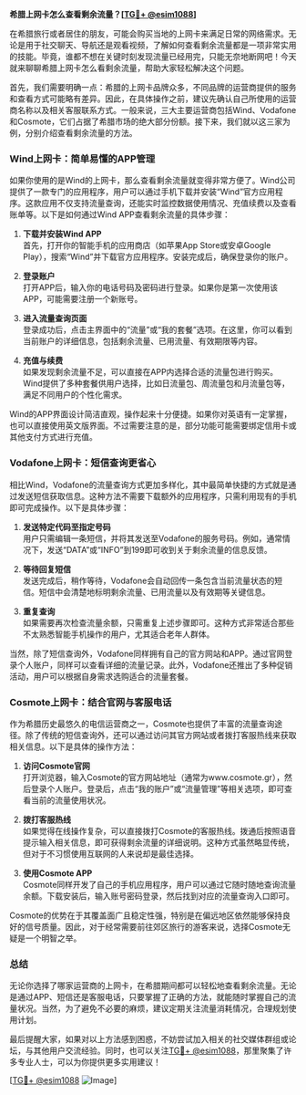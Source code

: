 **希腊上网卡怎么查看剩余流量？[[TG💪+ @esim1088](https://t.me/s/esim1088)]**

在希腊旅行或者居住的朋友，可能会购买当地的上网卡来满足日常的网络需求。无论是用于社交聊天、导航还是观看视频，了解如何查看剩余流量都是一项非常实用的技能。毕竟，谁都不想在关键时刻发现流量已经用完，只能无奈地断网吧！今天就来聊聊希腊上网卡怎么看剩余流量，帮助大家轻松解决这个问题。

首先，我们需要明确一点：希腊的上网卡品牌众多，不同品牌的运营商提供的服务和查看方式可能略有差异。因此，在具体操作之前，建议先确认自己所使用的运营商名称以及相关客服联系方式。一般来说，三大主要运营商包括Wind、Vodafone和Cosmote，它们占据了希腊市场的绝大部分份额。接下来，我们就以这三家为例，分别介绍查看剩余流量的方法。

### Wind上网卡：简单易懂的APP管理

如果你使用的是Wind的上网卡，那么查看剩余流量就变得非常方便了。Wind公司提供了一款专门的应用程序，用户可以通过手机下载并安装“Wind”官方应用程序。这款应用不仅支持流量查询，还能实时监控数据使用情况、充值续费以及查看账单等。以下是如何通过Wind APP查看剩余流量的具体步骤：

1. **下载并安装Wind APP**  
   首先，打开你的智能手机的应用商店（如苹果App Store或安卓Google Play），搜索“Wind”并下载官方应用程序。安装完成后，确保登录你的账户。

2. **登录账户**  
   打开APP后，输入你的电话号码及密码进行登录。如果你是第一次使用该APP，可能需要注册一个新账号。

3. **进入流量查询页面**  
   登录成功后，点击主界面中的“流量”或“我的套餐”选项。在这里，你可以看到当前账户的详细信息，包括剩余流量、已用流量、有效期限等内容。

4. **充值与续费**  
   如果发现剩余流量不足，可以直接在APP内选择合适的流量包进行购买。Wind提供了多种套餐供用户选择，比如日流量包、周流量包和月流量包等，满足不同用户的个性化需求。

Wind的APP界面设计简洁直观，操作起来十分便捷。如果你对英语有一定掌握，也可以直接使用英文版界面。不过需要注意的是，部分功能可能需要绑定信用卡或其他支付方式进行充值。

### Vodafone上网卡：短信查询更省心

相比Wind，Vodafone的流量查询方式更加多样化，其中最简单快捷的方式就是通过发送短信获取信息。这种方法不需要下载额外的应用程序，只需利用现有的手机即可完成操作。以下是具体步骤：

1. **发送特定代码至指定号码**  
   用户只需编辑一条短信，并将其发送至Vodafone的服务号码。例如，通常情况下，发送“DATA”或“INFO”到199即可收到关于剩余流量的信息反馈。

2. **等待回复短信**  
   发送完成后，稍作等待，Vodafone会自动回传一条包含当前流量状态的短信。短信中会清楚地标明剩余流量、已用流量以及有效期等关键信息。

3. **重复查询**  
   如果需要再次检查流量余额，只需重复上述步骤即可。这种方式非常适合那些不太熟悉智能手机操作的用户，尤其适合老年人群体。

当然，除了短信查询外，Vodafone同样拥有自己的官方网站和APP。通过官网登录个人账户，同样可以查看详细的流量记录。此外，Vodafone还推出了多种促销活动，用户可以根据自身需求选购适合的流量套餐。

### Cosmote上网卡：结合官网与客服电话

作为希腊历史最悠久的电信运营商之一，Cosmote也提供了丰富的流量查询途径。除了传统的短信查询外，还可以通过访问其官方网站或者拨打客服热线来获取相关信息。以下是具体的操作方法：

1. **访问Cosmote官网**  
   打开浏览器，输入Cosmote的官方网站地址（通常为www.cosmote.gr），然后登录个人账户。登录后，点击“我的账户”或“流量管理”等相关选项，即可查看当前的流量使用状况。

2. **拨打客服热线**  
   如果觉得在线操作复杂，可以直接拨打Cosmote的客服热线。拨通后按照语音提示输入相关信息，即可获得剩余流量的详细说明。这种方式虽然略显传统，但对于不习惯使用互联网的人来说却是最佳选择。

3. **使用Cosmote APP**  
   Cosmote同样开发了自己的手机应用程序，用户可以通过它随时随地查询流量余额。下载安装后，输入账号密码登录，然后找到对应的流量查询入口即可。

Cosmote的优势在于其覆盖面广且稳定性强，特别是在偏远地区依然能够保持良好的信号质量。因此，对于经常需要前往郊区旅行的游客来说，选择Cosmote无疑是一个明智之举。

### 总结

无论你选择了哪家运营商的上网卡，在希腊期间都可以轻松地查看剩余流量。无论是通过APP、短信还是客服电话，只要掌握了正确的方法，就能随时掌握自己的流量状况。当然，为了避免不必要的麻烦，建议定期关注流量消耗情况，合理规划使用计划。

最后提醒大家，如果对以上方法感到困惑，不妨尝试加入相关的社交媒体群组或论坛，与其他用户交流经验。同时，也可以关注[TG💪+ @esim1088](https://t.me/s/esim1088)，那里聚集了许多专业人士，可以为你提供更多实用建议！

[[TG💪+ @esim1088](https://t.me/s/esim1088) ![Image](https://i.postimg.cc/4NQfJmqS/Snipaste-2025-05-13-00-14-12.png)]